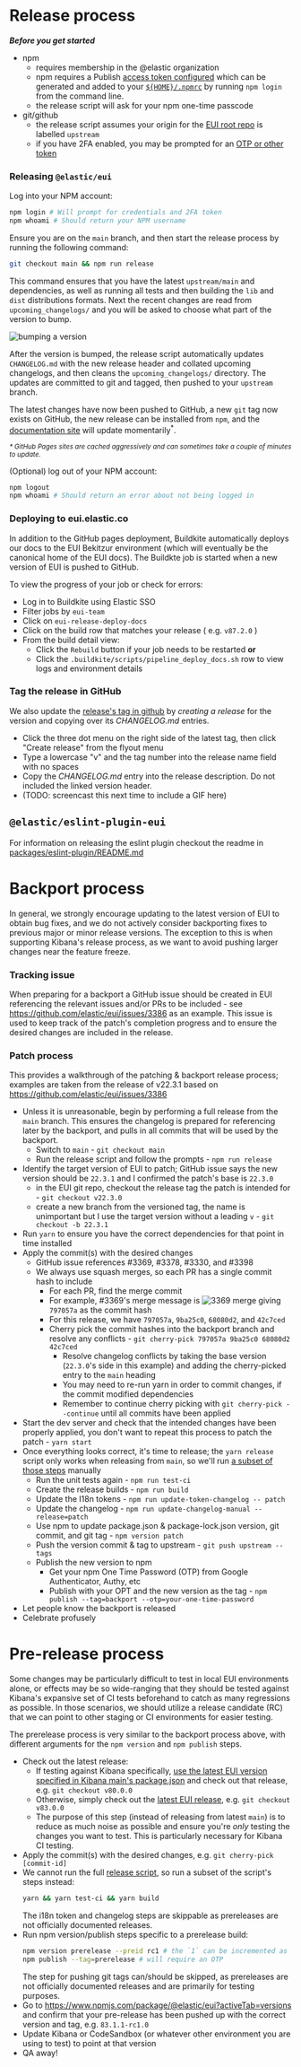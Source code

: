# Release process

_**Before you get started**_

- npm
  - requires membership in the @elastic organization
  - npm requires a Publish [access token configured](https://docs.npmjs.com/about-access-tokens) which can be generated and added to your [`${HOME}/.npmrc`](https://docs.npmjs.com/cli/v7/configuring-npm/npmrc#per-user-config-file) by running `npm login` from the command line. 
  - the release script will ask for your npm one-time passcode
- git/github
  - the release script assumes your origin for the [EUI root repo](https://github.com/elastic/eui) is labelled `upstream`
  - if you have 2FA enabled, you may be prompted for an [OTP or other token](https://github.com/settings/tokens)

### Releasing `@elastic/eui`
Log into your NPM account:
```sh
npm login # Will prompt for credentials and 2FA token
npm whoami # Should return your NPM username
```

Ensure you are on the `main` branch, and then start the release process by running the following command:
```sh
git checkout main && npm run release
```

This command ensures that you have the latest `upstream/main` and dependencies, as well as running all tests and then building the `lib` and `dist` distributions formats. Next the recent changes are read from `upcoming_changelogs/` and you will be asked to choose what part of the version to bump.

![bumping a version](https://camo.githubusercontent.com/439b41058aa56f167867c4e118ef5e80c02c962f/68747470733a2f2f642e70722f692f51624b36614a2e676966)

After the version is bumped, the release script automatically updates `CHANGELOG.md` with the new release header and collated upcoming changelogs, and then cleans the `upcoming_changelogs/` directory. The updates are committed to git and tagged, then pushed to your `upstream` branch.

The latest changes have now been pushed to GitHub, a new `git` tag now exists on GitHub, the new release can be installed from `npm`, and the [documentation site][docs] will update momentarily<sup>\*</sup>.

<sup>_\* GitHub Pages sites are cached aggressively and can sometimes take a couple of minutes to update._</sup>

(Optional) log out of your NPM account:
```sh
npm logout
npm whoami # Should return an error about not being logged in
```

### Deploying to eui.elastic.co

In addition to the GitHub pages deployment, Buildkite automatically deploys our docs to the EUI Bekitzur environment (which will eventually be the canonical home of the EUI docs). The Buildkte job is started when a new version of EUI is pushed to GitHub.

To view the progress of your job or check for errors:

* Log in to Buildkite using Elastic SSO
* Filter jobs by `eui-team`
* Click on `eui-release-deploy-docs`
* Click on the build row that matches your release ( e.g. `v87.2.0` )
* From the build detail view:
  * Click the `Rebuild` button if your job needs to be restarted **or**
  * Click the `.buildkite/scripts/pipeline_deploy_docs.sh` row to view logs and environment details

### Tag the release in GitHub

We also update the [release's tag in github](https://github.com/elastic/eui/tags) by _creating a release_ for the version and copying over its _CHANGELOG.md_ entries. 
* Click the three dot menu on the right side of the latest tag, then click "Create release" from the flyout menu
* Type a lowercase "v" and the tag number into the release name field with no spaces
* Copy the _CHANGELOG.md_ entry into the release description. Do not included the linked version header.
* (TODO: screencast this next time to include a GIF here)

## `@elastic/eslint-plugin-eui`

For information on releasing the eslint plugin checkout the readme in [packages/eslint-plugin/README.md](../../packages/eslint-plugin/README.md)

[docs]: https://elastic.github.io/eui/

# Backport process

In general, we strongly encourage updating to the latest version of EUI to obtain bug fixes, and we do not actively consider backporting fixes to previous major or minor release versions. The exception to this is when supporting Kibana's release process, as we want to avoid pushing larger changes near the feature freeze.

### Tracking issue

When preparing for a backport a GitHub issue should be created in EUI referencing the relevant issues and/or PRs to be included - see https://github.com/elastic/eui/issues/3386 as an example. This issue is used to keep track of the patch's completion progress and to ensure the desired changes are included in the release.

### Patch process

This provides a walkthrough of the patching & backport release process; examples are taken from the release of v22.3.1 based on https://github.com/elastic/eui/issues/3386

* Unless it is unreasonable, begin by performing a full release from the `main` branch. This ensures the changelog is prepared for referencing later by the backport, and pulls in all commits that will be used by the backport.
  * Switch to `main` - `git checkout main`
  * Run the release script and follow the prompts - `npm run release`
* Identify the target version of EUI to patch; GitHub issue says the new version should be `22.3.1` and I confirmed the patch's base is `22.3.0`
  * in the EUI git repo, checkout the release tag the patch is intended for - `git checkout v22.3.0`
  * create a new branch from the versioned tag, the name is unimportant but I use the target version without a leading `v` - `git checkout -b 22.3.1`
* Run `yarn` to ensure you have the correct dependencies for that point in time installed
* Apply the commit(s) with the desired changes
  * GitHub issue references #3369, #3378, #3330, and #3398
  * We always use squash merges, so each PR has a single commit hash to include
    * For each PR, find the merge commit
    * For example, #3369's merge message is
      ![3369 merge](https://d.pr/i/l002Vu.png)
      giving `797057a` as the commit hash
    * For this release, we have `797057a`, `9ba25c0`, `68080d2`, and `42c7ced`
    * Cherry pick the commit hashes into the backport branch and resolve any conflicts - `git cherry-pick 797057a 9ba25c0 68080d2 42c7ced`
      * Resolve changelog conflicts by taking the base version (`22.3.0`'s side in this example) and adding the cherry-picked entry to the `main` heading
      * You may need to re-run yarn in order to commit changes, if the commit modified dependencies
      * Remember to continue cherry picking with `git cherry-pick --continue` until all commits have been applied
* Start the dev server and check that the intended changes have been properly applied, you don't want to repeat this process to patch the patch - `yarn start`
* Once everything looks correct, it's time to release; the `yarn release` script only works when releasing from `main`, so we'll run [a subset of those steps](https://github.com/elastic/eui/blob/main/scripts/release.js) manually
  * Run the unit tests again - `npm run test-ci`
  * Create the release builds - `npm run build`
  * Update the I18n tokens - `npm run update-token-changelog -- patch`
  * Update the changelog - `npm run update-changelog-manual --release=patch`
  * Use npm to update package.json & package-lock.json version, git commit, and git tag - `npm version patch`
  * Push the version commit & tag to upstream - `git push upstream --tags`
  * Publish the new version to npm
    * Get your npm One Time Password (OTP) from Google Authenticator, Authy, etc
    * Publish with your OPT and the new version as the tag - `npm publish --tag=backport --otp=your-one-time-password`
* Let people know the backport is released
* Celebrate profusely

# Pre-release process

Some changes may be particularly difficult to test in local EUI environments alone, or effects may be so wide-ranging that they should be tested against Kibana's expansive set of CI tests beforehand to catch as many regressions as possible. In those scenarios, we should utilize a release candidate (RC) that we can point to other staging or CI environments for easier testing.

The prerelease process is very similar to the backport process above, with different arguments for the `npm version` and `npm publish` steps.

- Check out the latest release:
  - If testing against Kibana specifically, [use the latest EUI version specified in Kibana main's package.json](https://github.com/elastic/kibana/blob/main/package.json#L101) and check out that release, e.g. `git checkout v80.0.0`
  - Otherwise, simply check out the [latest EUI release](https://github.com/elastic/eui/releases), e.g. `git checkout v83.0.0`
  - The purpose of this step (instead of releasing from latest `main`) is to reduce as much noise as possible and ensure you're *only* testing the changes you want to test. This is particularly necessary for Kibana CI testing.
- Apply the commit(s) with the desired changes, e.g. `git cherry-pick [commit-id]`
- We cannot run the full [release script](https://github.com/elastic/eui/blob/main/scripts/release.js), so run a subset of the script's steps instead:
    ```sh
    yarn && yarn test-ci && yarn build
    ```
    The i18n token and changelog steps are skippable as prereleases are not officially documented releases.
- Run npm version/publish steps specific to a prerelease build:
    ```sh
    npm version prerelease --preid rc1 # the `1` can be incremented as necessary for additional RC builds
    npm publish --tag=prerelease # will require an OTP
    ```
    The step for pushing git tags can/should be skipped, as prereleases are not officially documented releases and are primarily for testing purposes.
- Go to https://www.npmjs.com/package/@elastic/eui?activeTab=versions and confirm that your pre-release has been pushed up with the correct version and tag, e.g. `83.1.1-rc1.0`
- Update Kibana or CodeSandbox (or whatever other environment you are using to test) to point at that version
- QA away!
